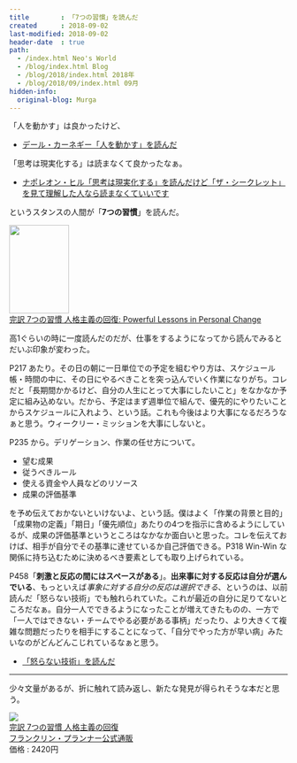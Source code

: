 ```yaml
---
title        : 「7つの習慣」を読んだ
created      : 2018-09-02
last-modified: 2018-09-02
header-date  : true
path:
  - /index.html Neo's World
  - /blog/index.html Blog
  - /blog/2018/index.html 2018年
  - /blog/2018/09/index.html 09月
hidden-info:
  original-blog: Murga
---
```


「人を動かす」は良かったけど、

- [デール・カーネギー「人を動かす」を読んだ](/blog/2017/04/27-01.html)

「思考は現実化する」は読まなくて良かったなぁ。

- [ナポレオン・ヒル「思考は現実化する」を読んだけど「ザ・シークレット」を見て理解した人なら読まなくていいです](/blog/2017/12/13-01.html)

というスタンスの人間が「**7つの習慣**」を読んだ。

<div class="ad-amazon">
  <div class="ad-amazon-image">
    <a href="https://www.amazon.co.jp/dp/B00KFB5DJC?tag=neos21-22&amp;linkCode=osi&amp;th=1&amp;psc=1">
      <img src="https://m.media-amazon.com/images/I/51KFFPUtAeL._SL160_.jpg" width="108" height="160">
    </a>
  </div>
  <div class="ad-amazon-info">
    <div class="ad-amazon-title">
      <a href="https://www.amazon.co.jp/dp/B00KFB5DJC?tag=neos21-22&amp;linkCode=osi&amp;th=1&amp;psc=1">完訳 7つの習慣 人格主義の回復: Powerful Lessons in Personal Change</a>
    </div>
  </div>
</div>

高1ぐらいの時に一度読んだのだが、仕事をするようになってから読んでみるとだいぶ印象が変わった。

P217 あたり。その日の朝に一日単位での予定を組むやり方は、スケジュール帳・時間の中に、その日にやるべきことを突っ込んでいく作業になりがち。コレだと「長期間かかるけど、自分の人生にとって大事にしたいこと」をなかなか予定に組み込めない。だから、予定はまず週単位で組んで、優先的にやりたいことからスケジュールに入れよう、という話。これも今後はより大事になるだろうなぁと思う。ウィークリー・ミッションを大事にしないと。

P235 から。デリゲーション、作業の任せ方について。

- 望む成果
- 従うべきルール
- 使える資金や人員などのリソース
- 成果の評価基準

を予め伝えておかないといけないよ、という話。僕はよく「作業の背景と目的」「成果物の定義」「期日」「優先順位」あたりの4つを指示に含めるようにしているが、成果の評価基準というところはなかなか面白いと思った。コレを伝えておけば、相手が自分でその基準に達せているか自己評価できる。P318 Win-Win な関係に持ち込むために決めるべき要素としても取り上げられている。

P458「**刺激と反応の間にはスペースがある**」。**出来事に対する反応は自分が選んでいる**、もっといえば*事象に対する自分の反応は選択できる*、というのは、以前読んだ「怒らない技術」でも触れられていた。これが最近の自分に足りてないところだなぁ。自分一人でできるようになったことが増えてきたものの、一方で「一人ではできない・チームでやる必要がある事柄」だったり、より大きくて複雑な問題だったりを相手にすることになって、「自分でやった方が早い病」みたいなのがどんどんこじれているなぁと思う。

- [「怒らない技術」を読んだ](/blog/2018/03/03-01.html)

---

少々文量があるが、折に触れて読み返し、新たな発見が得られそうな本だと思う。

<div class="ad-rakuten">
  <div class="ad-rakuten-image">
    <a href="https://hb.afl.rakuten.co.jp/hgc/g00pmno2.waxyc230.g00pmno2.waxydde8/?pc=https%3A%2F%2Fitem.rakuten.co.jp%2Ffranklinplanner%2F10002295%2F&amp;m=http%3A%2F%2Fm.rakuten.co.jp%2Ffranklinplanner%2Fi%2F10002295%2F">
      <img src="https://thumbnail.image.rakuten.co.jp/@0_mall/franklinplanner/cabinet/thumbnail190228/10002295.jpg?_ex=128x128">
    </a>
  </div>
  <div class="ad-rakuten-info">
    <div class="ad-rakuten-title">
      <a href="https://hb.afl.rakuten.co.jp/hgc/g00pmno2.waxyc230.g00pmno2.waxydde8/?pc=https%3A%2F%2Fitem.rakuten.co.jp%2Ffranklinplanner%2F10002295%2F&amp;m=http%3A%2F%2Fm.rakuten.co.jp%2Ffranklinplanner%2Fi%2F10002295%2F">完訳 7つの習慣 人格主義の回復</a>
    </div>
    <div class="ad-rakuten-shop">
      <a href="https://hb.afl.rakuten.co.jp/hgc/g00pmno2.waxyc230.g00pmno2.waxydde8/?pc=https%3A%2F%2Fwww.rakuten.co.jp%2Ffranklinplanner%2F&amp;m=http%3A%2F%2Fm.rakuten.co.jp%2Ffranklinplanner%2F">フランクリン・プランナー公式通販</a>
    </div>
    <div class="ad-rakuten-price">価格 : 2420円</div>
  </div>
</div>
